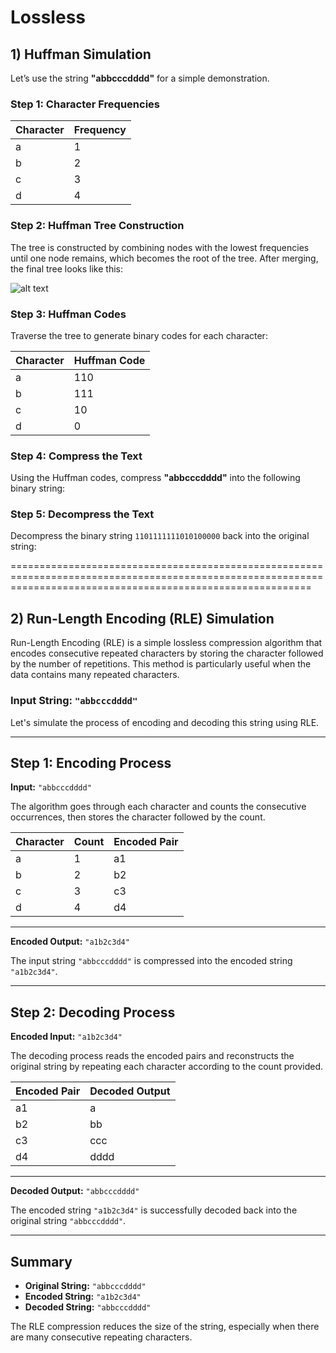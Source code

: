 # Lossless

## 1) Huffman Simulation

Let’s use the string **"abbcccdddd"** for a simple demonstration.

### Step 1: Character Frequencies

| Character | Frequency |
|-----------|-----------|
| a         | 1         |
| b         | 2         |
| c         | 3         |
| d         | 4         |

### Step 2: Huffman Tree Construction

The tree is constructed by combining nodes with the lowest frequencies until one node remains, which becomes the root of the tree. After merging, the final tree looks like this:

![alt text](https://i.ibb.co/1v1Rhg2/Screen-Shot-2024-09-28-at-12-53-01-AM.png)

### Step 3: Huffman Codes

Traverse the tree to generate binary codes for each character:

| Character | Huffman Code |
|-----------|--------------|
| a         | 110          |
| b         | 111          |
| c         | 10           |
| d         | 0            |

### Step 4: Compress the Text

Using the Huffman codes, compress **"abbcccdddd"** into the following binary string:


### Step 5: Decompress the Text

Decompress the binary string `1101111111010100000` back into the original string:

================================================================================================================================================================

## 2) Run-Length Encoding (RLE) Simulation

Run-Length Encoding (RLE) is a simple lossless compression algorithm that encodes consecutive repeated characters by storing the character followed by the number of repetitions. This method is particularly useful when the data contains many repeated characters.

### Input String: `"abbcccdddd"`

Let's simulate the process of encoding and decoding this string using RLE.

---

## Step 1: **Encoding Process**

**Input:** `"abbcccdddd"`

The algorithm goes through each character and counts the consecutive occurrences, then stores the character followed by the count.

| Character | Count | Encoded Pair |
|-----------|-------|--------------|
| a         | 1     | a1           |
| b         | 2     | b2           |
| c         | 3     | c3           |
| d         | 4     | d4           |

---

**Encoded Output:** `"a1b2c3d4"`

The input string `"abbcccdddd"` is compressed into the encoded string `"a1b2c3d4"`.

---

## Step 2: **Decoding Process**

**Encoded Input:** `"a1b2c3d4"`

The decoding process reads the encoded pairs and reconstructs the original string by repeating each character according to the count provided.

| Encoded Pair | Decoded Output |
|--------------|----------------|
| a1           | a              |
| b2           | bb             |
| c3           | ccc            |
| d4           | dddd           |

---

**Decoded Output:** `"abbcccdddd"`

The encoded string `"a1b2c3d4"` is successfully decoded back into the original string `"abbcccdddd"`.

---

## Summary

- **Original String:** `"abbcccdddd"`
- **Encoded String:** `"a1b2c3d4"`
- **Decoded String:** `"abbcccdddd"`

The RLE compression reduces the size of the string, especially when there are many consecutive repeating characters.

